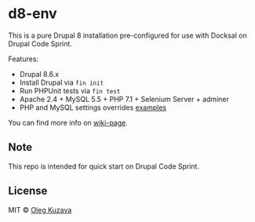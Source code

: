 # d8-env
This is a pure Drupal 8 installation pre-configured for use with Docksal on Drupal Code Sprint.

Features:

- Drupal 8.6.x
- Install Drupal via `fin init`
- Run PHPUnit tests via `fin test`
- Apache 2.4 + MySQL 5.5 + PHP 7.1 + Selenium Server + adminer
- PHP and MySQL settings overrides [examples](.docksal/etc)

You can find more info on [wiki-page](https://github.com/ApacheEx/d8-env/wiki).

## Note

This repo is intended for quick start on Drupal Code Sprint.

## License

MIT © [Oleg Kuzava](https://github.com/ApacheEx)
